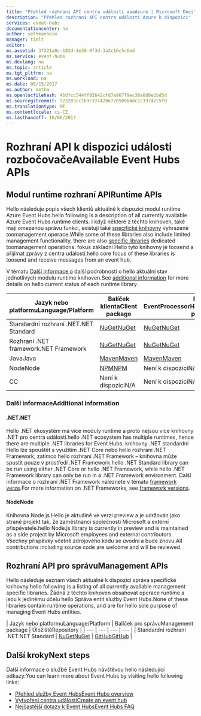 ```yaml
---
title: "Přehled rozhraní API centra událostí aaaAzure | Microsoft Docs"
description: "Přehled rozhraní API centra událostí Azure k dispozici"
services: event-hubs
documentationcenter: na
author: sethmanheim
manager: timlt
editor: 
ms.assetid: 3f221a0c-182d-4e39-9f3d-3a3c16c5c6ed
ms.service: event-hubs
ms.devlang: na
ms.topic: article
ms.tgt_pltfrm: na
ms.workload: na
ms.date: 08/15/2017
ms.author: sethm
ms.openlocfilehash: 46dfcc544ff92642cfd7a967f9ec38a0d8e2bd5d
ms.sourcegitcommit: 523283cc1b3c37c428e77850964dc1c33742c5f0
ms.translationtype: MT
ms.contentlocale: cs-CZ
ms.lasthandoff: 10/06/2017
---
```

# <a name="available-event-hubs-apis"></a><span data-ttu-id="3f527-103">Rozhraní API k dispozici události rozbočovače</span><span class="sxs-lookup"><span data-stu-id="3f527-103">Available Event Hubs APIs</span></span>

## <a name="runtime-apis"></a><span data-ttu-id="3f527-104">Modul runtime rozhraní API</span><span class="sxs-lookup"><span data-stu-id="3f527-104">Runtime APIs</span></span>

<span data-ttu-id="3f527-105">Hello následuje popis všech klientů aktuálně k dispozici modul runtime Azure Event Hubs.</span><span class="sxs-lookup"><span data-stu-id="3f527-105">hello following is a description of all currently available Azure Event Hubs runtime clients.</span></span> <span data-ttu-id="3f527-106">I když některé z těchto knihoven, také mají omezenou správu funkci, existují také [specifické knihovny](#management-apis) vyhrazené toomanagement operace.</span><span class="sxs-lookup"><span data-stu-id="3f527-106">While some of these libraries also include limited management functionality, there are also [specific libraries](#management-apis) dedicated toomanagement operations.</span></span> <span data-ttu-id="3f527-107">fokus základní Hello tyto knihovny je toosend a přijímat zprávy z centra událostí.</span><span class="sxs-lookup"><span data-stu-id="3f527-107">hello core focus of these libraries is toosend and receive messages from an event hub.</span></span>

<span data-ttu-id="3f527-108">V tématu [Další informace o](#additional-information) další podrobnosti o hello aktuální stav jednotlivých modulu runtime knihoven.</span><span class="sxs-lookup"><span data-stu-id="3f527-108">See [additional information](#additional-information) for more details on hello current status of each runtime library.</span></span>

| <span data-ttu-id="3f527-109">Jazyk nebo platformu</span><span class="sxs-lookup"><span data-stu-id="3f527-109">Language/Platform</span></span> | <span data-ttu-id="3f527-110">Balíček klienta</span><span class="sxs-lookup"><span data-stu-id="3f527-110">Client package</span></span> | <span data-ttu-id="3f527-111">Balíček EventProcessorHost</span><span class="sxs-lookup"><span data-stu-id="3f527-111">EventProcessorHost package</span></span> | <span data-ttu-id="3f527-112">Úložiště</span><span class="sxs-lookup"><span data-stu-id="3f527-112">Repository</span></span> |
| --- | --- | --- | --- |
| <span data-ttu-id="3f527-113">Standardní rozhraní .NET</span><span class="sxs-lookup"><span data-stu-id="3f527-113">.NET Standard</span></span> | [<span data-ttu-id="3f527-114">NuGet</span><span class="sxs-lookup"><span data-stu-id="3f527-114">NuGet</span></span>](https://www.nuget.org/packages/Microsoft.Azure.EventHubs/) | [<span data-ttu-id="3f527-115">NuGet</span><span class="sxs-lookup"><span data-stu-id="3f527-115">NuGet</span></span>](https://www.nuget.org/packages/Microsoft.Azure.EventHubs.Processor/) | [<span data-ttu-id="3f527-116">GitHub</span><span class="sxs-lookup"><span data-stu-id="3f527-116">GitHub</span></span>](https://github.com/azure/azure-event-hubs-dotnet) |
| <span data-ttu-id="3f527-117">Rozhraní .NET framework</span><span class="sxs-lookup"><span data-stu-id="3f527-117">.NET Framework</span></span> | [<span data-ttu-id="3f527-118">NuGet</span><span class="sxs-lookup"><span data-stu-id="3f527-118">NuGet</span></span>](https://www.nuget.org/packages/WindowsAzure.ServiceBus/) | [<span data-ttu-id="3f527-119">NuGet</span><span class="sxs-lookup"><span data-stu-id="3f527-119">NuGet</span></span>](https://www.nuget.org/packages/Microsoft.Azure.ServiceBus.EventProcessorHost/) | <span data-ttu-id="3f527-120">Není k dispozici</span><span class="sxs-lookup"><span data-stu-id="3f527-120">N/A</span></span> |
| <span data-ttu-id="3f527-121">Java</span><span class="sxs-lookup"><span data-stu-id="3f527-121">Java</span></span> | [<span data-ttu-id="3f527-122">Maven</span><span class="sxs-lookup"><span data-stu-id="3f527-122">Maven</span></span>](https://search.maven.org/#search%7Cga%7C1%7Ca%3A%22azure-eventhubs%22) | [<span data-ttu-id="3f527-123">Maven</span><span class="sxs-lookup"><span data-stu-id="3f527-123">Maven</span></span>](https://search.maven.org/#search%7Cga%7C1%7Ca%3A%22azure-eventhubs-eph%22) | [<span data-ttu-id="3f527-124">GitHub</span><span class="sxs-lookup"><span data-stu-id="3f527-124">GitHub</span></span>](https://github.com/Azure/azure-event-hubs-java) |
| <span data-ttu-id="3f527-125">Node</span><span class="sxs-lookup"><span data-stu-id="3f527-125">Node</span></span> | [<span data-ttu-id="3f527-126">NPM</span><span class="sxs-lookup"><span data-stu-id="3f527-126">NPM</span></span>](https://www.npmjs.com/package/azure-event-hubs) | <span data-ttu-id="3f527-127">Není k dispozici</span><span class="sxs-lookup"><span data-stu-id="3f527-127">N/A</span></span> | [<span data-ttu-id="3f527-128">GitHub</span><span class="sxs-lookup"><span data-stu-id="3f527-128">GitHub</span></span>](https://github.com/Azure/azure-event-hubs-node) |
| <span data-ttu-id="3f527-129">C</span><span class="sxs-lookup"><span data-stu-id="3f527-129">C</span></span> | <span data-ttu-id="3f527-130">Není k dispozici</span><span class="sxs-lookup"><span data-stu-id="3f527-130">N/A</span></span> | <span data-ttu-id="3f527-131">Není k dispozici</span><span class="sxs-lookup"><span data-stu-id="3f527-131">N/A</span></span> | [<span data-ttu-id="3f527-132">GitHub</span><span class="sxs-lookup"><span data-stu-id="3f527-132">GitHub</span></span>](https://github.com/Azure/azure-event-hubs-c) |

### <a name="additional-information"></a><span data-ttu-id="3f527-133">Další informace</span><span class="sxs-lookup"><span data-stu-id="3f527-133">Additional information</span></span>

#### <a name="net"></a><span data-ttu-id="3f527-134">.NET</span><span class="sxs-lookup"><span data-stu-id="3f527-134">.NET</span></span>
<span data-ttu-id="3f527-135">Hello .NET ekosystém má více moduly runtime a proto nejsou více knihovny .NET pro centra událostí.</span><span class="sxs-lookup"><span data-stu-id="3f527-135">hello .NET ecosystem has multiple runtimes, hence there are multiple .NET libraries for Event Hubs.</span></span> <span data-ttu-id="3f527-136">knihovny .NET standardní Hello lze spouštět s využitím .NET Core nebo hello rozhraní .NET Framework, zatímco hello rozhraní .NET Framework – knihovna může spustit pouze v prostředí .NET Framework.</span><span class="sxs-lookup"><span data-stu-id="3f527-136">hello .NET Standard library can be run using either .NET Core or hello .NET Framework, while hello .NET Framework library can only be run in a .NET Framework environment.</span></span> <span data-ttu-id="3f527-137">Další informace o rozhraní .NET Framework naleznete v tématu [framework verze](https://docs.microsoft.com/dotnet/articles/standard/frameworks#framework-versions).</span><span class="sxs-lookup"><span data-stu-id="3f527-137">For more information on .NET Frameworks, see [framework versions](https://docs.microsoft.com/dotnet/articles/standard/frameworks#framework-versions).</span></span>

#### <a name="node"></a><span data-ttu-id="3f527-138">Node</span><span class="sxs-lookup"><span data-stu-id="3f527-138">Node</span></span>

<span data-ttu-id="3f527-139">Knihovna Node.js Hello je aktuálně ve verzi preview a je udržován jako straně projekt tak, že zaměstnanci společnosti Microsoft a externí přispěvatele.</span><span class="sxs-lookup"><span data-stu-id="3f527-139">hello Node.js library is currently in preview and is maintained as a side project by Microsoft employees and external contributors.</span></span> <span data-ttu-id="3f527-140">Všechny příspěvky včetně zdrojového kódu se úvodní a bude znovu.</span><span class="sxs-lookup"><span data-stu-id="3f527-140">All contributions including source code are welcome and will be reviewed.</span></span>

## <a name="management-apis"></a><span data-ttu-id="3f527-141">Rozhraní API pro správu</span><span class="sxs-lookup"><span data-stu-id="3f527-141">Management APIs</span></span>

<span data-ttu-id="3f527-142">Hello následuje seznam všech aktuálně k dispozici správa specifické knihovny.</span><span class="sxs-lookup"><span data-stu-id="3f527-142">hello following is a listing of all currently available management specific libraries.</span></span> <span data-ttu-id="3f527-143">Žádná z těchto knihoven obsahovat operace runtime a jsou k jedinému účelu hello Správa entit služby Event Hubs.</span><span class="sxs-lookup"><span data-stu-id="3f527-143">None of these libraries contain runtime operations, and are for hello sole purpose of managing Event Hubs entities.</span></span>

| <span data-ttu-id="3f527-144">Jazyk nebo platformu</span><span class="sxs-lookup"><span data-stu-id="3f527-144">Language/Platform</span></span> | <span data-ttu-id="3f527-145">Balíček pro správu</span><span class="sxs-lookup"><span data-stu-id="3f527-145">Management package</span></span> | <span data-ttu-id="3f527-146">Úložiště</span><span class="sxs-lookup"><span data-stu-id="3f527-146">Repository</span></span> |
| --- | --- | --- | --- |
| <span data-ttu-id="3f527-147">Standardní rozhraní .NET</span><span class="sxs-lookup"><span data-stu-id="3f527-147">.NET Standard</span></span> | [<span data-ttu-id="3f527-148">NuGet</span><span class="sxs-lookup"><span data-stu-id="3f527-148">NuGet</span></span>](https://www.nuget.org/packages/Microsoft.Azure.Management.EventHub) | [<span data-ttu-id="3f527-149">GitHub</span><span class="sxs-lookup"><span data-stu-id="3f527-149">GitHub</span></span>](https://github.com/Azure/azure-sdk-for-net/tree/AutoRest/src/ResourceManagement/EventHub) |

## <a name="next-steps"></a><span data-ttu-id="3f527-150">Další kroky</span><span class="sxs-lookup"><span data-stu-id="3f527-150">Next steps</span></span>
<span data-ttu-id="3f527-151">Další informace o službě Event Hubs návštěvou hello následující odkazy:</span><span class="sxs-lookup"><span data-stu-id="3f527-151">You can learn more about Event Hubs by visiting hello following links:</span></span>

* [<span data-ttu-id="3f527-152">Přehled služby Event Hubs</span><span class="sxs-lookup"><span data-stu-id="3f527-152">Event Hubs overview</span></span>](event-hubs-what-is-event-hubs.md)
* [<span data-ttu-id="3f527-153">Vytvoření centra událostí</span><span class="sxs-lookup"><span data-stu-id="3f527-153">Create an event hub</span></span>](event-hubs-create.md)
* [<span data-ttu-id="3f527-154">Nejčastější dotazy k Event Hubs</span><span class="sxs-lookup"><span data-stu-id="3f527-154">Event Hubs FAQ</span></span>](event-hubs-faq.md)